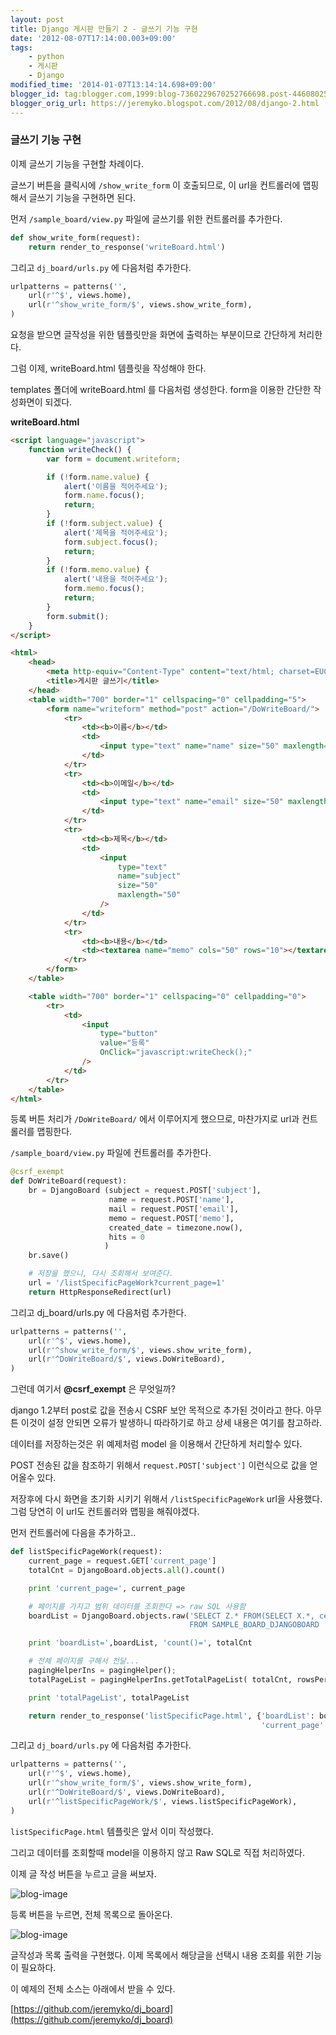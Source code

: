 ```yaml
---
layout: post
title: Django 게시판 만들기 2 - 글쓰기 기능 구현
date: '2012-08-07T17:14:00.003+09:00'
tags:
    - python
    - 게시판
    - Django
modified_time: '2014-01-07T13:14:14.698+09:00'
blogger_id: tag:blogger.com,1999:blog-7360229670252766698.post-4460802572980933894
blogger_orig_url: https://jeremyko.blogspot.com/2012/08/django-2.html
---
```


<h3> <span style="color:{{site.span_h3_color}}"> 
글쓰기 기능 구현
</span> </h3>

이제 글쓰기 기능을 구현할 차례이다.

글쓰기 버튼을 클릭시에 `/show_write_form` 이 호출되므로, 이 url을 컨트롤러에 맵핑해서 글쓰기 기능을 구현하면 된다.

먼저 `/sample_board/view.py` 파일에 글쓰기를 위한 컨트롤러를 추가한다.

```python
def show_write_form(request):
    return render_to_response('writeBoard.html')
```

그리고 `dj_board/urls.py` 에 다음처럼 추가한다.

```python
urlpatterns = patterns('',
    url(r'^$', views.home),
    url(r'^show_write_form/$', views.show_write_form),
)
```

요청을 받으면 글작성을 위한 템플릿만을 화면에 출력하는 부분이므로 간단하게 처리한다.

그럼 이제, writeBoard.html 템플릿을 작성해야 한다.

templates 폴더에 writeBoard.html 를 다음처럼 생성한다. form을 이용한 간단한 작성화면이 되겠다.

**writeBoard.html**

```html
<script language="javascript">
    function writeCheck() {
        var form = document.writeform;

        if (!form.name.value) {
            alert('이름을 적어주세요');
            form.name.focus();
            return;
        }
        if (!form.subject.value) {
            alert('제목을 적어주세요');
            form.subject.focus();
            return;
        }
        if (!form.memo.value) {
            alert('내용을 적어주세요');
            form.memo.focus();
            return;
        }
        form.submit();
    }
</script>

<html>
    <head>
        <meta http-equiv="Content-Type" content="text/html; charset=EUC-KR" />
        <title>게시판 글쓰기</title>
    </head>
    <table width="700" border="1" cellspacing="0" cellpadding="5">
        <form name="writeform" method="post" action="/DoWriteBoard/">
            <tr>
                <td><b>이름</b></td>
                <td>
                    <input type="text" name="name" size="50" maxlength="50" />
                </td>
            </tr>
            <tr>
                <td><b>이메일</b></td>
                <td>
                    <input type="text" name="email" size="50" maxlength="50" />
                </td>
            </tr>
            <tr>
                <td><b>제목</b></td>
                <td>
                    <input
                        type="text"
                        name="subject"
                        size="50"
                        maxlength="50"
                    />
                </td>
            </tr>
            <tr>
                <td><b>내용</b></td>
                <td><textarea name="memo" cols="50" rows="10"></textarea></td>
            </tr>
        </form>
    </table>

    <table width="700" border="1" cellspacing="0" cellpadding="0">
        <tr>
            <td>
                <input
                    type="button"
                    value="등록"
                    OnClick="javascript:writeCheck();"
                />
            </td>
        </tr>
    </table>
</html>
```

등록 버튼 처리가 `/DoWriteBoard/` 에서 이루어지게 했으므로, 마찬가지로 url과 컨트롤러를 맵핑한다.

`/sample_board/view.py` 파일에 컨트롤러를 추가한다.

```python
@csrf_exempt
def DoWriteBoard(request):
    br = DjangoBoard (subject = request.POST['subject'],
                      name = request.POST['name'],
                      mail = request.POST['email'],
                      memo = request.POST['memo'],
                      created_date = timezone.now(),
                      hits = 0
                     )
    br.save()

    # 저장을 했으니, 다시 조회해서 보여준다.
    url = '/listSpecificPageWork?current_page=1'
    return HttpResponseRedirect(url)
```

그리고 dj_board/urls.py 에 다음처럼 추가한다.

```python
urlpatterns = patterns('',
    url(r'^$', views.home),
    url(r'^show_write_form/$', views.show_write_form),
    url(r'^DoWriteBoard/$', views.DoWriteBoard),
)
```

그런데 여기서 **@csrf_exempt** 은 무엇일까?

django 1.2부터 post로 값을 전송시 CSRF 보안 목적으로 추가된 것이라고 한다. 아무튼 이것이 설정 안되면 오류가 발생하니 따라하기로 하고 상세 내용은 여기를 참고하라.

데이터를 저장하는것은 위 예제처럼 model 을 이용해서 간단하게 처리할수 있다.

POST 전송된 값을 참조하기 위해서 `request.POST['subject']` 이런식으로 값을 얻어올수 있다.

저장후에 다시 화면을 초기화 시키기 위해서 `/listSpecificPageWork` url을 사용했다. 그럼 당연히 이 url도 컨트롤러와 맵핑을 해줘야겠다.

먼저 컨트롤러에 다음을 추가하고..

```python
def listSpecificPageWork(request):
    current_page = request.GET['current_page']
    totalCnt = DjangoBoard.objects.all().count()

    print 'current_page=', current_page

    # 페이지를 가지고 범위 데이터를 조회한다 => raw SQL 사용함
    boardList = DjangoBoard.objects.raw('SELECT Z.* FROM(SELECT X.*, ceil( rownum / %s ) as page FROM ( SELECT ID,SUBJECT,NAME, CREATED_DATE, MAIL,MEMO,HITS \
                                        FROM SAMPLE_BOARD_DJANGOBOARD  ORDER BY ID DESC ) X ) Z WHERE page = %s', [rowsPerPage, current_page])

    print 'boardList=',boardList, 'count()=', totalCnt

    # 전체 페이지를 구해서 전달...
    pagingHelperIns = pagingHelper();
    totalPageList = pagingHelperIns.getTotalPageList( totalCnt, rowsPerPage)

    print 'totalPageList', totalPageList

    return render_to_response('listSpecificPage.html', {'boardList': boardList, 'totalCnt': totalCnt,
                                                        'current_page':int(current_page) ,'totalPageList':totalPageList} )

```

그리고 `dj_board/urls.py` 에 다음처럼 추가한다.

```python
urlpatterns = patterns('',
    url(r'^$', views.home),
    url(r'^show_write_form/$', views.show_write_form),
    url(r'^DoWriteBoard/$', views.DoWriteBoard),
    url(r'^listSpecificPageWork/$', views.listSpecificPageWork),
)
```

`listSpecificPage.html` 템플릿은 앞서 이미 작성했다.

그리고 데이터를 조회할때 model을 이용하지 않고 Raw SQL로 직접 처리하였다.

이제 글 작성 버튼을 누르고 글을 써보자.

![blog-image](/assets/img/20180807-write.jpg)

등록 버튼을 누르면, 전체 목록으로 돌아온다.

![blog-image](/assets/img/20180807-listboard.jpg)

글작성과 목록 출력을 구현했다. 이제 목록에서 해당글을 선택시 내용 조회를 위한 기능이 필요하다.

이 예제의 전체 소스는 아래에서 받을 수 있다.

[https://github.com/jeremyko/dj_board](https://github.com/jeremyko/dj_board)
